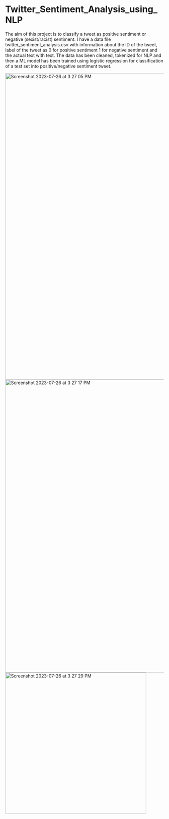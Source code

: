 # Twitter_Sentiment_Analysis_using_NLP

The aim of this project is to classify a tweet as positive sentiment or negative (sexist/racist) sentiment. I have a data file twitter_sentiment_analysis.csv with information about the ID of the tweet, label of the tweet as 0 for positive sentiment 1 for negative sentiment and the actual text with text. The data has been cleaned, tokenized for NLP and then a ML model has been trained using logistic regression for classification of a test set into positive/negative sentiment tweet.

<img width="972" alt="Screenshot 2023-07-26 at 3 27 05 PM" src="https://github.com/mayank8893/Twitter_Sentiment_Analysis_using_NLP/assets/69361645/3f2e38d7-0050-4e08-ba2e-586db63d6052">
<img width="931" alt="Screenshot 2023-07-26 at 3 27 17 PM" src="https://github.com/mayank8893/Twitter_Sentiment_Analysis_using_NLP/assets/69361645/bca79d8d-afe2-4dfc-875f-ac80e86340c8">
<img width="448" alt="Screenshot 2023-07-26 at 3 27 29 PM" src="https://github.com/mayank8893/Twitter_Sentiment_Analysis_using_NLP/assets/69361645/10916a6f-6982-42e5-baa7-040fa450705f">
